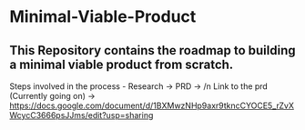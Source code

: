 # Minimal-Viable-Product
## This Repository contains the roadmap to building a minimal viable product from scratch.
Steps involved in the process - Research -> PRD -> /n
Link to the prd (Currently going on) -> https://docs.google.com/document/d/1BXMwzNHp9axr9tkncCYOCE5_rZvXWcycC3666psJJms/edit?usp=sharing
